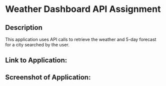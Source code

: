 # Weather Dashboard API Assignment

## Description
This application uses API calls to retrieve the weather and 5-day forecast for a city searched by the user. 

## Link to Application:


## Screenshot of Application:
